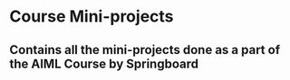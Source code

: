 # Course Mini-projects
## Contains all the mini-projects done as a part of the AIML Course by Springboard
